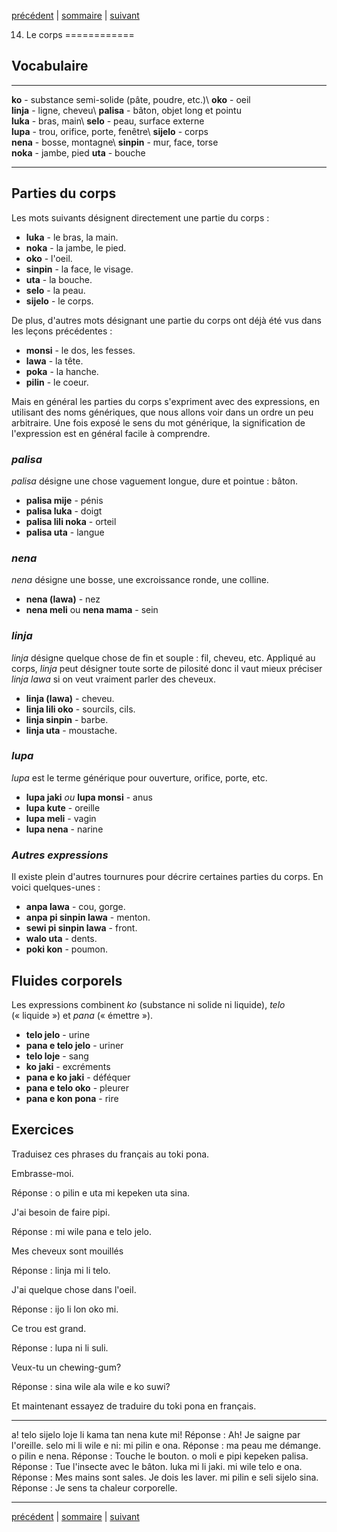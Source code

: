 [précédent](lecon13.md) | [sommaire](lecons.md) | [suivant](lecon15.md)

14. Le corps
============

Vocabulaire
-----------

  ------------------------------------------------------ --------------------------------------------
  **ko** - substance semi-solide (pâte, poudre, etc.)\   **oko** - oeil\
   **linja** - ligne, cheveu\                             **palisa** - bâton, objet long et pointu\
   **luka** - bras, main\                                 **selo** - peau, surface externe\
   **lupa** - trou, orifice, porte, fenêtre\              **sijelo** - corps\
   **nena** - bosse, montagne\                            **sinpin** - mur, face, torse\
   **noka** - jambe, pied                                 **uta** - bouche
  ------------------------------------------------------ --------------------------------------------

Parties du corps
----------------

Les mots suivants désignent directement une partie du corps :

-   **luka** - le bras, la main.
-   **noka** - la jambe, le pied.
-   **oko** - l'oeil.
-   **sinpin** - la face, le visage.
-   **uta** - la bouche.
-   **selo** - la peau.
-   **sijelo** - le corps.

De plus, d'autres mots désignant une partie du corps ont déjà été vus
dans les leçons précédentes :

-   **monsi** - le dos, les fesses.
-   **lawa** - la tête.
-   **poka** - la hanche.
-   **pilin** - le coeur.

Mais en général les parties du corps s'expriment avec des expressions,
en utilisant des noms génériques, que nous allons voir dans un ordre un
peu arbitraire. Une fois exposé le sens du mot générique, la
signification de l'expression est en général facile à comprendre.

### *palisa*

*palisa* désigne une chose vaguement longue, dure et pointue : bâton.

-   **palisa mije** - pénis
-   **palisa luka** - doigt
-   **palisa lili noka** - orteil
-   **palisa uta** - langue

### *nena*

*nena* désigne une bosse, une excroissance ronde, une colline.

-   **nena (lawa)** - nez
-   **nena meli** ou **nena mama** - sein

### *linja*

*linja* désigne quelque chose de fin et souple : fil, cheveu, etc.
Appliqué au corps, *linja* peut désigner toute sorte de pilosité donc il
vaut mieux préciser *linja lawa* si on veut vraiment parler des cheveux.

-   **linja (lawa)** - cheveu.
-   **linja lili oko** - sourcils, cils.
-   **linja sinpin** - barbe.
-   **linja uta** - moustache.

### *lupa*

*lupa* est le terme générique pour ouverture, orifice, porte, etc.

-   **lupa jaki** *ou* **lupa monsi** - anus
-   **lupa kute** - oreille
-   **lupa meli** - vagin
-   **lupa nena** - narine

### *Autres expressions*

Il existe plein d'autres tournures pour décrire certaines parties du
corps. En voici quelques-unes :

-   **anpa lawa** - cou, gorge.
-   **anpa pi sinpin lawa** - menton.
-   **sewi pi sinpin lawa** - front.
-   **walo uta** - dents.
-   **poki kon** - poumon.

Fluides corporels
-----------------

Les expressions combinent *ko* (substance ni solide ni liquide), *telo*
(« liquide ») et *pana* (« émettre »).

-   **telo jelo** - urine
-   **pana e telo jelo** - uriner
-   **telo loje** - sang
-   **ko jaki** - excréments
-   **pana e ko jaki** - déféquer
-   **pana e telo oko** - pleurer
-   **pana e kon pona** - rire

Exercices
---------

Traduisez ces phrases du français au toki pona.

Embrasse-moi.

Réponse : o pilin e uta mi kepeken uta sina.

J'ai besoin de faire pipi.

Réponse : mi wile pana e telo jelo.

Mes cheveux sont mouillés

Réponse : linja mi li telo.

J'ai quelque chose dans l'oeil.

Réponse : ijo li lon oko mi.

Ce trou est grand.

Réponse : lupa ni li suli.

Veux-tu un chewing-gum?

Réponse : sina wile ala wile e ko suwi?

Et maintenant essayez de traduire du toki pona en français.

  ----------------------------------------------- ----------------------------------------------------
  a! telo sijelo loje li kama tan nena kute mi!   Réponse : Ah! Je saigne par l'oreille.
  selo mi li wile e ni: mi pilin e ona.           Réponse : ma peau me démange.
  o pilin e nena.                                 Réponse : Touche le bouton.
  o moli e pipi kepeken palisa.                   Réponse : Tue l'insecte avec le bâton.
  luka mi li jaki. mi wile telo e ona.            Réponse : Mes mains sont sales. Je dois les laver.
  mi pilin e seli sijelo sina.                    Réponse : Je sens ta chaleur corporelle.
  ----------------------------------------------- ----------------------------------------------------

[précédent](lecon13.md) | [sommaire](lecons.md) | [suivant](lecon15.md)
